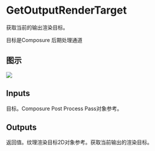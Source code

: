 # GetOutputRenderTarget

获取当前的输出渲染目标。

目标是Composure 后期处理通道

## 图示

![]($-20221218-20174599.png)

## Inputs

目标。Composure Post Process Pass对象参考。  

## Outputs

返回值。纹理渲染目标2D对象参考。获取当前输出的渲染目标。
